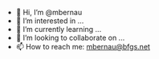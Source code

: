 - 👋 Hi, I’m @mbernau
- 👀 I’m interested in ...
- 🌱 I’m currently learning ...
- 💞️ I’m looking to collaborate on ...
- 📫 How to reach me: mbernau@bfgs.net

<!---
mbernau/mbernau is a ✨ special ✨ repository because its `README.md` (this file) appears on your GitHub profile.
You can click the Preview link to take a look at your changes.
--->
